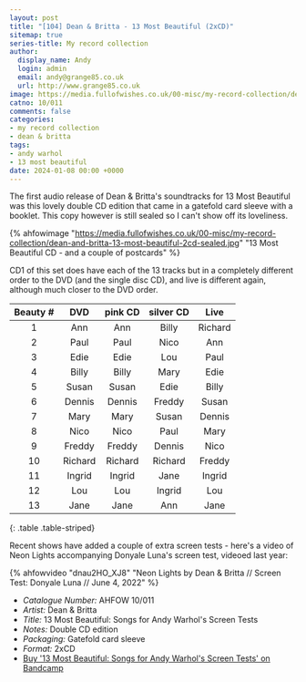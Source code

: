 ```yaml
---
layout: post
title: "[104] Dean & Britta - 13 Most Beautiful (2xCD)"
sitemap: true
series-title: My record collection
author:
  display_name: Andy
  login: admin
  email: andy@grange85.co.uk
  url: http://www.grange85.co.uk
image: https://media.fullofwishes.co.uk/00-misc/my-record-collection/dean-and-britta-13-most-beautiful-2cd-sealed.jpg
catno: 10/011
comments: false
categories:
- my record collection
- dean & britta
tags:
- andy warhol
- 13 most beautiful
date: 2024-01-08 00:00 +0000
---
```

The first audio release of Dean & Britta's soundtracks for 13 Most Beautiful was this lovely double CD edition that came in a gatefold card sleeve with a booklet. This copy however is still sealed so I can't show off its loveliness.

{% ahfowimage "https://media.fullofwishes.co.uk/00-misc/my-record-collection/dean-and-britta-13-most-beautiful-2cd-sealed.jpg" "13 Most Beautiful CD - and a couple of postcards" %}

CD1 of this set does have each of the 13 tracks but in a completely different order to the DVD (and the single disc CD), and live is different again, although much closer to the DVD order.

|Beauty #  |DVD       |pink CD   |silver CD |Live      |
|:--------:|:--------:|:--------:|:--------:|:--------:|
|1         |Ann       |Ann       |Billy     |Richard   |
|2         |Paul      |Paul      |Nico      |Ann       |
|3         |Edie      |Edie      |Lou       |Paul      |
|4         |Billy     |Billy     |Mary      |Edie      |
|5         |Susan     |Susan     |Edie      |Billy     |
|6         |Dennis    |Dennis    |Freddy    |Susan     |
|7         |Mary      |Mary      |Susan     |Dennis    |
|8         |Nico      |Nico      |Paul      |Mary      |
|9         |Freddy    |Freddy    |Dennis    |Nico      |
|10        |Richard   |Richard   |Richard   |Freddy    |
|11        |Ingrid    |Ingrid    |Jane      |Ingrid    |
|12        |Lou       |Lou       |Ingrid    |Lou       |
|13        |Jane      |Jane      |Ann       |Jane      |
{: .table .table-striped}

Recent shows have added a couple of extra screen tests - here's a video of Neon Lights accompanying Donyale Luna's screen test, videoed last year:

{% ahfowvideo "dnau2HO_XJ8" "Neon Lights by Dean & Britta // Screen Test: Donyale Luna // June 4, 2022" %}

 - *Catalogue Number:* AHFOW 10/011
 - *Artist:* Dean & Britta
 - *Title:* 13 Most Beautiful: Songs for Andy Warhol's Screen Tests
 - *Notes:* Double CD edition
 - *Packaging:* Gatefold card sleeve
 - *Format:* 2xCD
 - [Buy '13 Most Beautiful: Songs for Andy Warhol's Screen Tests' on Bandcamp](https://deanandbritta.bandcamp.com/album/13-most-beautiful-songs-for-andy-warhols-screen-tests)

